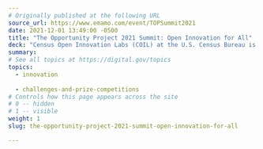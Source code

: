 ```yaml
---
# Originally published at the following URL
source_url: https://www.emamo.com/event/TOPSummit2021
date: 2021-12-01 13:49:00 -0500
title: "The Opportunity Project 2021 Summit: Open Innovation for All"
deck: "Census Open Innovation Labs (COIL) at the U.S. Census Bureau is hosting a virtual, 3-day innovation conference, December 13 to 15. This year's summit will feature keynotes, panels, workshops, and more—showcasing technology built with open data, and how to create space for conversations on government innovation, effective collaboration, the power of open data, and the inclusion of all voices. Seven federal agencies and two cities led TOP sprints focused on the World Post-COVID-19. They’ll introduce the resulting new products and announce more than $300,000 in awards to the winners of the Open Data for Good Grand Challenge. Review the full agenda and register to attend."
summary: 
# See all topics at https://digital.gov/topics
topics:
  - innovation
  
  - challenges-and-prize-competitions
# Controls how this page appears across the site
# 0 -- hidden
# 1 -- visible
weight: 1
slug: the-opportunity-project-2021-summit-open-innovation-for-all

---
```


